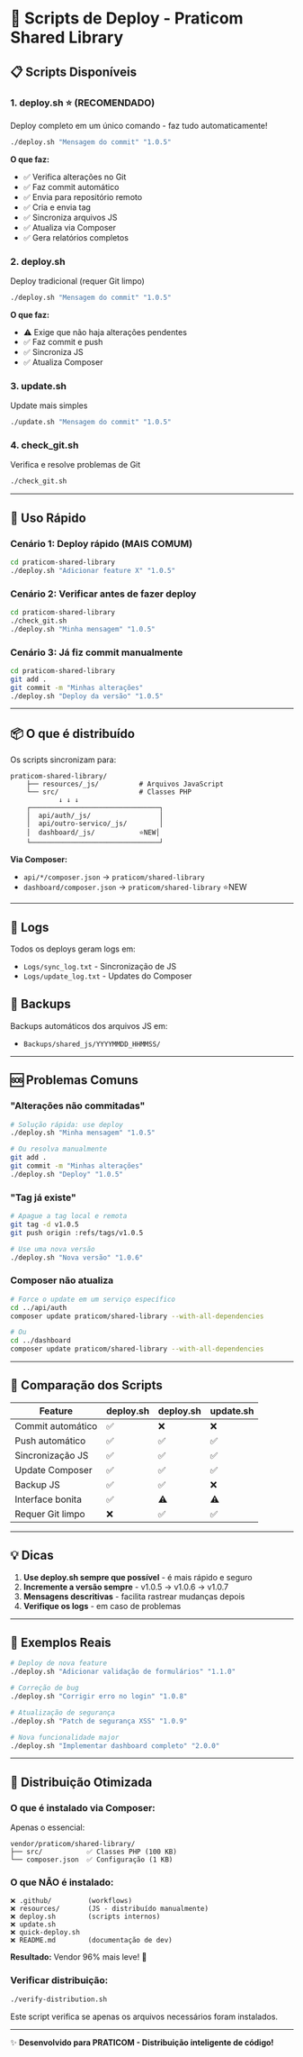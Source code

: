 # 🚀 Scripts de Deploy - Praticom Shared Library

## 📋 Scripts Disponíveis

### 1. **deploy.sh** ⭐ (RECOMENDADO)
Deploy completo em um único comando - faz tudo automaticamente!

```bash
./deploy.sh "Mensagem do commit" "1.0.5"
```

**O que faz:**
- ✅ Verifica alterações no Git
- ✅ Faz commit automático
- ✅ Envia para repositório remoto
- ✅ Cria e envia tag
- ✅ Sincroniza arquivos JS
- ✅ Atualiza via Composer
- ✅ Gera relatórios completos

### 2. **deploy.sh**
Deploy tradicional (requer Git limpo)

```bash
./deploy.sh "Mensagem do commit" "1.0.5"
```

**O que faz:**
- ⚠️  Exige que não haja alterações pendentes
- ✅ Faz commit e push
- ✅ Sincroniza JS
- ✅ Atualiza Composer

### 3. **update.sh**
Update mais simples

```bash
./update.sh "Mensagem do commit" "1.0.5"
```

### 4. **check_git.sh**
Verifica e resolve problemas de Git

```bash
./check_git.sh
```

---

## 🎯 Uso Rápido

### Cenário 1: Deploy rápido (MAIS COMUM)
```bash
cd praticom-shared-library
./deploy.sh "Adicionar feature X" "1.0.5"
```

### Cenário 2: Verificar antes de fazer deploy
```bash
cd praticom-shared-library
./check_git.sh
./deploy.sh "Minha mensagem" "1.0.5"
```

### Cenário 3: Já fiz commit manualmente
```bash
cd praticom-shared-library
git add .
git commit -m "Minhas alterações"
./deploy.sh "Deploy da versão" "1.0.5"
```

---

## 📦 O que é distribuído

Os scripts sincronizam para:

```
praticom-shared-library/
    ├── resources/_js/          # Arquivos JavaScript
    └── src/                    # Classes PHP
            ↓ ↓ ↓
    ┌────────────────────────────────┐
    │  api/auth/_js/                 │
    │  api/outro-servico/_js/        │
    │  dashboard/_js/           ⭐NEW│
    └────────────────────────────────┘
```

**Via Composer:**
- `api/*/composer.json` → `praticom/shared-library`
- `dashboard/composer.json` → `praticom/shared-library` ⭐NEW

---

## 📝 Logs

Todos os deploys geram logs em:
- `Logs/sync_log.txt` - Sincronização de JS
- `Logs/update_log.txt` - Updates do Composer

## 💾 Backups

Backups automáticos dos arquivos JS em:
- `Backups/shared_js/YYYYMMDD_HHMMSS/`

---

## 🆘 Problemas Comuns

### "Alterações não commitadas"
```bash
# Solução rápida: use deploy
./deploy.sh "Minha mensagem" "1.0.5"

# Ou resolva manualmente
git add .
git commit -m "Minhas alterações"
./deploy.sh "Deploy" "1.0.5"
```

### "Tag já existe"
```bash
# Apague a tag local e remota
git tag -d v1.0.5
git push origin :refs/tags/v1.0.5

# Use uma nova versão
./deploy.sh "Nova versão" "1.0.6"
```

### Composer não atualiza
```bash
# Force o update em um serviço específico
cd ../api/auth
composer update praticom/shared-library --with-all-dependencies

# Ou
cd ../dashboard
composer update praticom/shared-library --with-all-dependencies
```

---

## 🎨 Comparação dos Scripts

| Feature | deploy.sh | deploy.sh | update.sh |
|---------|----------------|-----------|-----------|
| Commit automático | ✅ | ❌ | ❌ |
| Push automático | ✅ | ✅ | ✅ |
| Sincronização JS | ✅ | ✅ | ✅ |
| Update Composer | ✅ | ✅ | ✅ |
| Backup JS | ✅ | ✅ | ❌ |
| Interface bonita | ✅ | ⚠️ | ⚠️ |
| Requer Git limpo | ❌ | ✅ | ✅ |

---

## 💡 Dicas

1. **Use deploy.sh sempre que possível** - é mais rápido e seguro
2. **Incremente a versão sempre** - v1.0.5 → v1.0.6 → v1.0.7
3. **Mensagens descritivas** - facilita rastrear mudanças depois
4. **Verifique os logs** - em caso de problemas

---

## 📌 Exemplos Reais

```bash
# Deploy de nova feature
./deploy.sh "Adicionar validação de formulários" "1.1.0"

# Correção de bug
./deploy.sh "Corrigir erro no login" "1.0.8"

# Atualização de segurança
./deploy.sh "Patch de segurança XSS" "1.0.9"

# Nova funcionalidade major
./deploy.sh "Implementar dashboard completo" "2.0.0"
```

---

## 🎯 Distribuição Otimizada

### O que é instalado via Composer:

Apenas o essencial:
```
vendor/praticom/shared-library/
├── src/           ✅ Classes PHP (100 KB)
└── composer.json  ✅ Configuração (1 KB)
```

### O que NÃO é instalado:

```
❌ .github/         (workflows)
❌ resources/       (JS - distribuído manualmente)
❌ deploy.sh        (scripts internos)
❌ update.sh
❌ quick-deploy.sh
❌ README.md        (documentação de dev)
```

**Resultado:** Vendor 96% mais leve! 🚀

### Verificar distribuição:

```bash
./verify-distribution.sh
```

Este script verifica se apenas os arquivos necessários foram instalados.

---

✨ **Desenvolvido para PRATICOM - Distribuição inteligente de código!**
